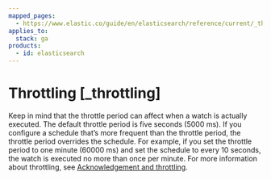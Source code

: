 ```yaml
---
mapped_pages:
  - https://www.elastic.co/guide/en/elasticsearch/reference/current/_throttling.html
applies_to:
  stack: ga
products:
  - id: elasticsearch
---
```


# Throttling [_throttling]

Keep in mind that the throttle period can affect when a watch is actually executed. The default throttle period is five seconds (5000 ms). If you configure a schedule that’s more frequent than the throttle period, the throttle period overrides the schedule. For example, if you set the throttle period to one minute (60000 ms) and set the schedule to every 10 seconds, the watch is executed no more than once per minute. For more information about throttling, see [Acknowledgement and throttling](actions.md#actions-ack-throttle).

